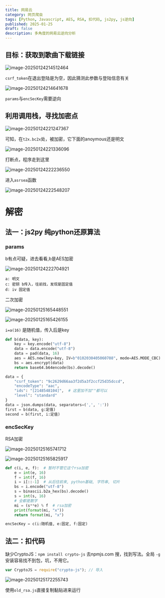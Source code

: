 ```yaml
---
title: 网易云
category: 网页爬虫
tags: [Python, Javascript, AES, RSA, 扣代码, js2py, js逆向]
published: 2025-01-25
draft: false
description: 多角度的网易云逆向分析
---
```


## 目标：获取到歌曲下载链接

![image-20250124214512464](网易云.assets/image-20250124214512464.png)

`csrf_token`在退出登陆是为空，因此猜测此参数与登陆信息有关

![image-20250124214641678](网易云.assets/image-20250124214641678.png)

`params`与`encSecKey`需要逆向

## 利用调用栈，寻找加密点

![image-20250124221247367](网易云.assets/image-20250124221247367.png)

可知，在`t2x.bc2x`处，被加密，它下面的anoymous还是明文

![image-20250124221336096](网易云.assets/image-20250124221336096.png)

打断点，程序走到这里

![image-20250124222236550](网易云.assets/image-20250124222236550.png)

进入`asrsea`函数

![image-20250124222548207](网易云.assets/image-20250124222548207.png)

# 解密

## 法一：js2py 纯python还原算法

### params

b有点可疑，进去看看,b是AES加密

![image-20250124222704921](网易云.assets/image-20250124222704921.png)

```
a: 明文
c: 密钥 b传入，往前找，发现是固定值
d: iv 固定值
```

二次加密

![image-20250125165448551](网易云.assets/image-20250125165448551.png)

![image-20250125165426155](网易云.assets/image-20250125165426155.png)

`i=a(16)` 是随机值，传入后是key

```python
def b(data, key):
    key = key.encode("utf-8")
    data = data.encode("utf-8")
    data = pad(data, 16)
    aes = AES.new(key=key, IV=b"0102030405060708", mode=AES.MODE_CBC)
    bs = aes.encrypt(data)
    return base64.b64encode(bs).decode()

data = {
    "csrf_token": "9c2629d66aa3f2d5a3f2ccf25d35dccd",
    "encodeType": "aac",
    "ids": "[2148548104]",  # 这里加不加""都可以
    "level": "standard"
}
data = json.dumps(data, separators=(',', ':'))
first = b(data, g:定值)
second = b(first, i:定值)
```



### encSecKey

RSA加密

![image-20250125165741712](网易云.assets/image-20250125165741712.png)

![image-20250125165825917](网易云.assets/image-20250125165825917.png)

```python
def c(i, e, f):  # 暂时不管它这个rsa加密
    e = int(e, 16)
    f = int(f, 16)
    i = i[::-1]  # 从后往前来, python基础, 字符串, 切片
    bs = i.encode("utf-8")
    s = binascii.b2a_hex(bs).decode()
    s = int(s, 16)
    # 全都是数字
    mi = (s**e) % f  # rsa加密
    print(format(mi, "x"))
    return format(mi, "x")

encSecKey = c(i:随机值, e:固定, f:固定)
```

## 法二：扣代码

缺少CryptoJS：`npm install crypto-js` 去npmjs.com 搜，找到写法。全局 `-g` 安装容易找不到包，坑，不用它。

```javascript
var CryptoJS = require("crypto-js"); // 导入
```

![image-20250125172255743](网易云.assets/image-20250125172255743.png)

使用`old_rsa.js`直接复制黏贴进来运行

